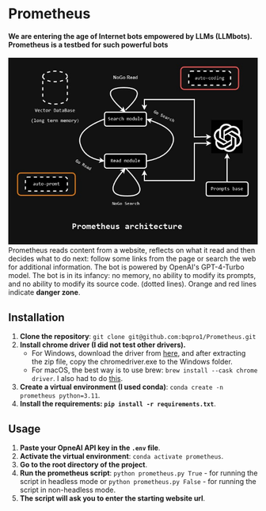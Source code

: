 
# **Prometheus**
#### **We are entering the age of Internet bots empowered by LLMs (LLMbots). Prometheus is a testbed for such powerful bots**
![image](./media/prometheus_flow.jpg)
Prometheus reads content from a website, reflects on what it read and then decides what to do next: follow some links from the page or search the web for additional information. The bot is powered by OpenAI's GPT-4-Turbo model.
The bot is in its infancy: no memory, no ability to modify its prompts, and no ability to modify its source code. (dotted lines). Orange and red lines indicate **danger zone**.  
## Installation
1. **Clone the repository**: `git clone git@github.com:bqpro1/Prometheus.git`
2. **Install chrome driver (I did not test other drivers).**
    - For Windows, download the driver from [here](https://googlechromelabs.github.io/chrome-for-testing/), and after extracting the zip file, copy the chromedriver.exe to the Windows folder.
    - For macOS, the best way is to use brew: `brew install --cask chrome driver`. I also had to do [this](https://stackoverflow.com/questions/60362018/macos-catalinav-10-15-3-error-chromedriver-cannot-be-opened-because-the-de).
3. **Create a virtual environment (I used conda)**: `conda create -n prometheus python=3.11`. 
4. **Install the requirements: `pip install -r requirements.txt`**.

## Usage
1. **Paste your OpneAI API key in the `.env` file**.
2. **Activate the virtual environment**: `conda activate prometheus`.
3. **Go to the root directory of the project**.
4. **Run the prometheus script**: `python prometheus.py True` - for running the script in headless mode or `python prometheus.py False` - for running the script in non-headless mode.
5. **The script will ask you to enter the starting website url**.  

